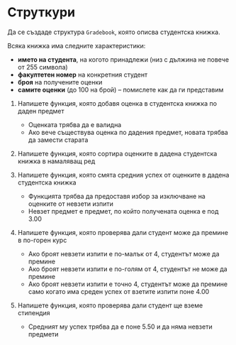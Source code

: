 # Струткури

Да се създаде структура `Gradebook`, която описва студентска книжка.

Всяка книжка има следните характеристики:
- **името на студента**, на когото принадлежи (низ с дължина не повече от 255 символа)
- **факултетен номер** на конкретния студент
- **броя** на получените оценки
- **самите оценки** (до 100 на брой) – помислете как да ги представим

1. Напишете функция, която добавя оценка в студентска книжка по даден предмет
   - Оценката трябва да е валидна
   - Ако вече съществува оценка по дадения предмет, новата трябва да замести старата

2. Напишете функция, която сортира оценките в дадена студентска книжка в намаляващ ред

3. Напишете функция, която смята средния успех от оценките в дадена студентска книжка
   - Функцията трябва да предоставя избор за изключване на оценките от невзети изпити
   - Невзет предмет е предмет, по който получената оценка е под 3.00

4. Напишете функция, която проверява дали студент може да премине в по-горен курс
   - Ако броят невзети изпити е по-малък от 4, студентът може да премине
   - Ако броят невзети изпити е по-голям от 4, студентът не може да премине
   - Ако броят невзети изпити е точно 4, студентът може да премине само когато има среден успех от взетите изпити поне 4.00

5. Напишете функция, която проверява дали студент ще вземе стипендия
    - Средният му успех трябва да е поне 5.50 и да няма невзети предмети
